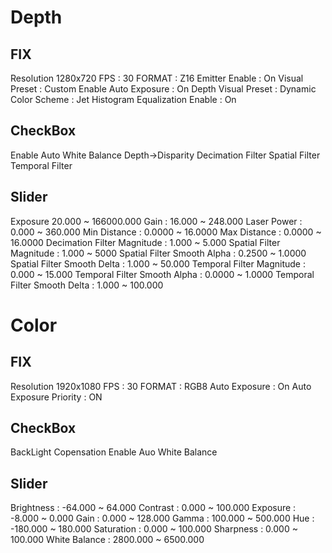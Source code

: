 # Depth


## FIX
Resolution 1280x720
FPS : 30
FORMAT : Z16
Emitter Enable : On
Visual Preset : Custom
Enable Auto Exposure : On
Depth Visual Preset : Dynamic
Color Scheme : Jet
Histogram Equalization Enable : On


## CheckBox
Enable Auto White Balance
Depth->Disparity
Decimation Filter
Spatial Filter
Temporal Filter

## Slider
Exposure 20.000 ~ 166000.000
Gain : 16.000 ~ 248.000
Laser Power : 0.000 ~ 360.000
Min Distance : 0.0000 ~ 16.0000
Max Distance : 0.0000 ~ 16.0000
Decimation Filter Magnitude : 1.000 ~ 5.000
Spatial Filter Magnitude : 1.000 ~ 5000
Spatial Filter Smooth Alpha : 0.2500 ~ 1.0000
Spatial Filter Smooth Delta : 1.000 ~ 50.000
Temporal Filter Magnitude : 0.000 ~ 15.000
Temporal Filter Smooth Alpha : 0.0000 ~ 1.0000
Temporal Filter Smooth Delta : 1.000 ~ 100.000



 # Color

 ## FIX
 Resolution 1920x1080
 FPS : 30
 FORMAT : RGB8
 Auto Exposure : On
 Auto Exposure Priority : ON

 ## CheckBox
 BackLight Copensation
 Enable Auo White Balance


 ## Slider
 Brightness : -64.000 ~ 64.000
 Contrast : 0.000 ~ 100.000
 Exposure : -8.000 ~ 0.000
 Gain : 0.000 ~ 128.000
 Gamma : 100.000 ~ 500.000
 Hue : -180.000 ~ 180.000
 Saturation : 0.000 ~ 100.000
 Sharpness : 0.000 ~ 100.000
 White Balance : 2800.000 ~ 6500.000
